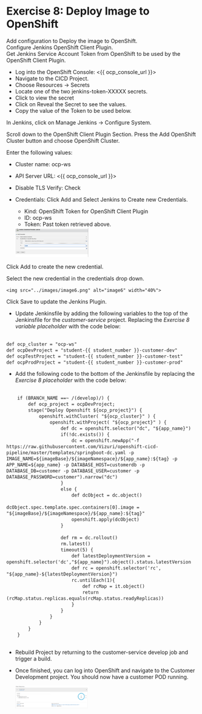 # Exercise 8: Deploy Image to OpenShift
Add configuration to Deploy the image to OpenShift.  
Configure Jenkins OpenShift Client Plugin.  
Get Jenkins Service Account Token from OpenShift to be used by the OpenShift Client Plugin.

* Log into the OpenShift Console: <{{ ocp_console_url }}>
* Navigate to the CICD Project.
* Choose Resources -> Secrets
* Locate one of the two jenkins-token-XXXXX secrets.
* Click to view the secret
* Click on Reveal the Secret to see the values.
* Copy the value of the Token to be used below.

In Jenkins, click on Manage Jenkins -> Configure System.  

Scroll down to the OpenShift Client Plugin Section.   Press the Add OpenShift Cluster button and choose OpenShift Cluster.

Enter the following values:

* Cluster name: ocp-ws
* API Server URL: <{{ ocp_console_url }}>
* Disable TLS Verify: Check
* Credentials: Click Add and Select Jenkins to Create new Credentials.  
	* Kind: OpenShift Token for OpenShift Client Plugin
	* ID: ocp-ws
	* Token: Past token retrieved above.


    <img src="../images/image19.png" alt="image19" width="40%">

Click Add to create the new credential.

Select the new credential in the credentials drop down.


    <img src="../images/image6.png" alt="image6" width="40%">

Click Save to update the Jenkins Plugin.

* Update Jenkinsfile by adding the following variables to the top of the Jenkinsfile for the *customer-service* project. 
  Replacing the *Exercise 8 variable placeholder*  with the code below:

```

def ocp_cluster = "ocp-ws"
def ocpDevProject = "student-{{ student_number }}-customer-dev"
def ocpTestProject = "student-{{ student_number }}-customer-test"
def ocpProdProject = "student-{{ student_number }}-customer-prod"

```

* Add the following code to the bottom of the Jenkinsfile by replacing the *Exercise 8 placeholder*  with the code below:


```

	if (BRANCH_NAME ==~ /(develop)/) {
		def ocp_project = ocpDevProject;
		stage("Deploy Openshift ${ocp_project}") {
			openshift.withCluster( "${ocp_cluster}" ) {
				openshift.withProject( "${ocp_project}" ) {
					def dc = openshift.selector("dc", "${app_name}")
					if(!dc.exists()) {
						dc = openshift.newApp("-f https://raw.githubusercontent.com/Vizuri/openshift-cicd-pipeline/master/templates/springboot-dc.yaml -p IMAGE_NAME=${imageBase}/${imageNamespace}/${app_name}:${tag} -p APP_NAME=${app_name} -p DATABASE_HOST=customerdb -p DATABASE_DB=customer -p DATABASE_USER=customer -p DATABASE_PASSWORD=customer").narrow("dc")
					}
					else {
						def dcObject = dc.object()
						dcObject.spec.template.spec.containers[0].image = "${imageBase}/${imageNamespace}/${app_name}:${tag}"
						openshift.apply(dcObject)
					}

					def rm = dc.rollout()
					rm.latest()
					timeout(5) {
						def latestDeploymentVersion = openshift.selector('dc',"${app_name}").object().status.latestVersion
						def rc = openshift.selector('rc', "${app_name}-${latestDeploymentVersion}")
						rc.untilEach(1){
							def rcMap = it.object()
							return (rcMap.status.replicas.equals(rcMap.status.readyReplicas))
						}
					}
				}
			}
		}
    }
    

```

* Rebuild Project by returning to the customer-service develop job and trigger a build.

* Once finished, you can log into OpenShift and navigate to the Customer Development project.  You should now have a customer POD running. 


    <img src="../images/image13.png" alt="image13" width="40%">
